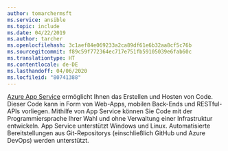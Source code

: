 ```yaml
---
author: tomarchermsft
ms.service: ansible
ms.topic: include
ms.date: 04/22/2019
ms.author: tarcher
ms.openlocfilehash: 3c1aef84e069233a2ca89df61e6b32aa8cf5c76b
ms.sourcegitcommit: f89c59f772364ec717e751fb59105039e6fab60c
ms.translationtype: HT
ms.contentlocale: de-DE
ms.lasthandoff: 04/06/2020
ms.locfileid: "80741388"
---
```

[Azure App Service](/azure/app-service/overview) ermöglicht Ihnen das Erstellen und Hosten von Code. Dieser Code kann in Form von Web-Apps, mobilen Back-Ends und RESTful-APIs vorliegen. Mithilfe von App Service können Sie Code mit der Programmiersprache Ihrer Wahl und ohne Verwaltung einer Infrastruktur entwickeln. App Service unterstützt Windows und Linux. Automatisierte Bereitstellungen aus Git-Repositorys (einschließlich GitHub und Azure DevOps) werden unterstützt.